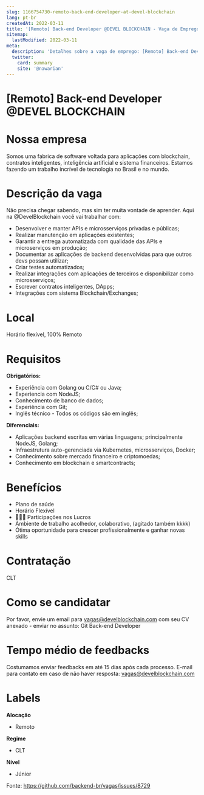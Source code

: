 ```yaml
---
slug: 1166754730-remoto-back-end-developer-at-devel-blockchain
lang: pt-br
createdAt: 2022-03-11
title: '[Remoto] Back-end Developer @DEVEL BLOCKCHAIN - Vaga de Emprego'
sitemap:
  lastModified: 2022-03-11
meta:
  description: 'Detalhes sobre a vaga de emprego: [Remoto] Back-end Developer @DEVEL BLOCKCHAIN'
  twitter:
    card: summary
    site: '@nawarian'
---
```


# [Remoto] Back-end Developer @DEVEL BLOCKCHAIN

# **Nossa empresa**
Somos uma fabrica de software voltada para aplicações com blockchain, contratos inteligentes, inteligência artificial e sistema financeiros. Estamos fazendo um trabalho incrível de tecnologia no Brasil e no mundo.

# **Descrição da vaga**
Não precisa chegar sabendo, mas sim ter muita vontade de aprender. Aqui na @DevelBlockchain você vai trabalhar com:

- Desenvolver e manter APIs e microsserviços privadas e públicas;
- Realizar manutenção em aplicações existentes;
- Garantir a entrega automatizada com qualidade das APIs e microserviços em produção;
- Documentar as aplicações de backend desenvolvidas para que outros devs possam utilizar;
- Criar testes automatizados;
- Realizar integrações com aplicações de terceiros e disponibilizar como microsserviços;
- Escrever contratos inteligentes, DApps;
- Integrações com sistema Blockchain/Exchanges;

# **Local**
Horário flexível, 100% Remoto

# **Requisitos**
**Obrigatórios:**

- Experiência com Golang ou C/C# ou Java;
- Experiencia com NodeJS;
- Conhecimento de banco de dados;
- Experiência com Git;
- Inglês técnico - Todos os códigos são em inglês;

**Diferenciais:**

- Aplicações backend escritas em várias linguagens; principalmente NodeJS, Golang;
- Infraestrutura auto-gerenciada via Kubernetes, microsserviços, Docker;
- Conhecimento sobre mercado financeiro e criptomoedas;
- Conhecimento em blockchain e smartcontracts;

# **Benefícios**
- Plano de saúde
- Horário Flexível
- 🚀🚀🚀 Participações nos Lucros
- Ambiente de trabalho acolhedor, colaborativo, (agitado também kkkk)
- Ótima oportunidade para crescer profissionalmente e ganhar novas skills

# **Contratação**
CLT

# **Como se candidatar**
Por favor, envie um email para [vagas@develblockchain.com](mailto:vagas@develblockchain.com) com seu CV anexado - enviar no assunto: Git Back-end Developer

# **Tempo médio de feedbacks**
Costumamos enviar feedbacks em até 15 dias após cada processo.
E-mail para contato em caso de não haver resposta: [vagas@develblockchain.com](mailto:vagas@develblockchain.com)

# **Labels**
**Alocação**

- Remoto

**Regime**
- CLT

**Nível**
- Júnior





Fonte: https://github.com/backend-br/vagas/issues/8729